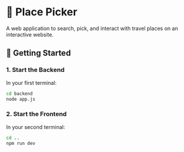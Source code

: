 # 📍 Place Picker

A web application to search, pick, and interact with travel places on an interactive website.

## 🚀 Getting Started

### 1. Start the Backend

In your first terminal:

```bash
cd backend
node app.js

```
### 2. Start the Frontend

In your second terminal:

```bash
cd ..
npm run dev 

